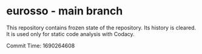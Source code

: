 # eurosso - main branch

This repository contains frozen state of the repository.
Its history is cleared. It is used only for static code
analysis with Codacy.

Commit Time: 1690264608